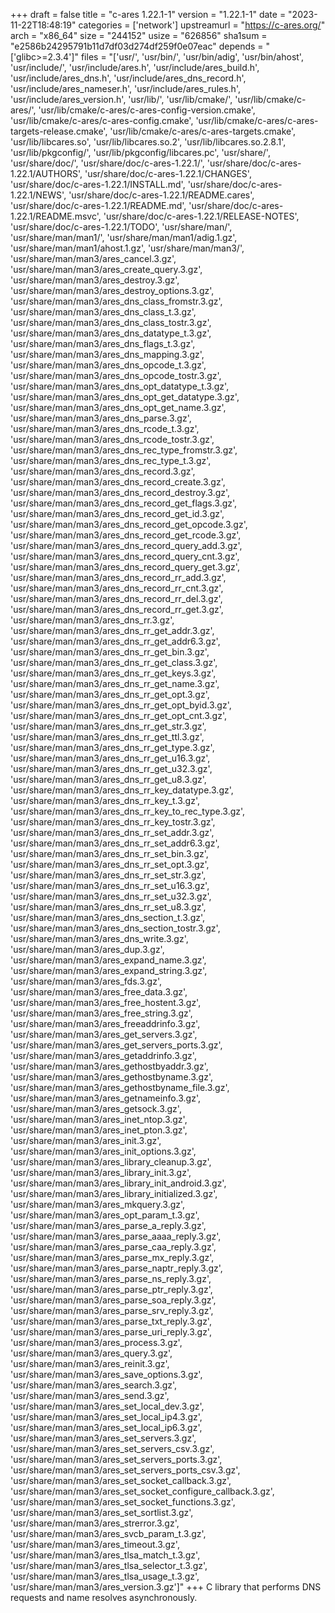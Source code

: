 +++
draft = false
title = "c-ares 1.22.1-1"
version = "1.22.1-1"
date = "2023-11-22T18:48:19"
categories = ['network']
upstreamurl = "https://c-ares.org/"
arch = "x86_64"
size = "244152"
usize = "626856"
sha1sum = "e2586b24295791b11d7df03d274df259f0e07eac"
depends = "['glibc>=2.3.4']"
files = "['usr/', 'usr/bin/', 'usr/bin/adig', 'usr/bin/ahost', 'usr/include/', 'usr/include/ares.h', 'usr/include/ares_build.h', 'usr/include/ares_dns.h', 'usr/include/ares_dns_record.h', 'usr/include/ares_nameser.h', 'usr/include/ares_rules.h', 'usr/include/ares_version.h', 'usr/lib/', 'usr/lib/cmake/', 'usr/lib/cmake/c-ares/', 'usr/lib/cmake/c-ares/c-ares-config-version.cmake', 'usr/lib/cmake/c-ares/c-ares-config.cmake', 'usr/lib/cmake/c-ares/c-ares-targets-release.cmake', 'usr/lib/cmake/c-ares/c-ares-targets.cmake', 'usr/lib/libcares.so', 'usr/lib/libcares.so.2', 'usr/lib/libcares.so.2.8.1', 'usr/lib/pkgconfig/', 'usr/lib/pkgconfig/libcares.pc', 'usr/share/', 'usr/share/doc/', 'usr/share/doc/c-ares-1.22.1/', 'usr/share/doc/c-ares-1.22.1/AUTHORS', 'usr/share/doc/c-ares-1.22.1/CHANGES', 'usr/share/doc/c-ares-1.22.1/INSTALL.md', 'usr/share/doc/c-ares-1.22.1/NEWS', 'usr/share/doc/c-ares-1.22.1/README.cares', 'usr/share/doc/c-ares-1.22.1/README.md', 'usr/share/doc/c-ares-1.22.1/README.msvc', 'usr/share/doc/c-ares-1.22.1/RELEASE-NOTES', 'usr/share/doc/c-ares-1.22.1/TODO', 'usr/share/man/', 'usr/share/man/man1/', 'usr/share/man/man1/adig.1.gz', 'usr/share/man/man1/ahost.1.gz', 'usr/share/man/man3/', 'usr/share/man/man3/ares_cancel.3.gz', 'usr/share/man/man3/ares_create_query.3.gz', 'usr/share/man/man3/ares_destroy.3.gz', 'usr/share/man/man3/ares_destroy_options.3.gz', 'usr/share/man/man3/ares_dns_class_fromstr.3.gz', 'usr/share/man/man3/ares_dns_class_t.3.gz', 'usr/share/man/man3/ares_dns_class_tostr.3.gz', 'usr/share/man/man3/ares_dns_datatype_t.3.gz', 'usr/share/man/man3/ares_dns_flags_t.3.gz', 'usr/share/man/man3/ares_dns_mapping.3.gz', 'usr/share/man/man3/ares_dns_opcode_t.3.gz', 'usr/share/man/man3/ares_dns_opcode_tostr.3.gz', 'usr/share/man/man3/ares_dns_opt_datatype_t.3.gz', 'usr/share/man/man3/ares_dns_opt_get_datatype.3.gz', 'usr/share/man/man3/ares_dns_opt_get_name.3.gz', 'usr/share/man/man3/ares_dns_parse.3.gz', 'usr/share/man/man3/ares_dns_rcode_t.3.gz', 'usr/share/man/man3/ares_dns_rcode_tostr.3.gz', 'usr/share/man/man3/ares_dns_rec_type_fromstr.3.gz', 'usr/share/man/man3/ares_dns_rec_type_t.3.gz', 'usr/share/man/man3/ares_dns_record.3.gz', 'usr/share/man/man3/ares_dns_record_create.3.gz', 'usr/share/man/man3/ares_dns_record_destroy.3.gz', 'usr/share/man/man3/ares_dns_record_get_flags.3.gz', 'usr/share/man/man3/ares_dns_record_get_id.3.gz', 'usr/share/man/man3/ares_dns_record_get_opcode.3.gz', 'usr/share/man/man3/ares_dns_record_get_rcode.3.gz', 'usr/share/man/man3/ares_dns_record_query_add.3.gz', 'usr/share/man/man3/ares_dns_record_query_cnt.3.gz', 'usr/share/man/man3/ares_dns_record_query_get.3.gz', 'usr/share/man/man3/ares_dns_record_rr_add.3.gz', 'usr/share/man/man3/ares_dns_record_rr_cnt.3.gz', 'usr/share/man/man3/ares_dns_record_rr_del.3.gz', 'usr/share/man/man3/ares_dns_record_rr_get.3.gz', 'usr/share/man/man3/ares_dns_rr.3.gz', 'usr/share/man/man3/ares_dns_rr_get_addr.3.gz', 'usr/share/man/man3/ares_dns_rr_get_addr6.3.gz', 'usr/share/man/man3/ares_dns_rr_get_bin.3.gz', 'usr/share/man/man3/ares_dns_rr_get_class.3.gz', 'usr/share/man/man3/ares_dns_rr_get_keys.3.gz', 'usr/share/man/man3/ares_dns_rr_get_name.3.gz', 'usr/share/man/man3/ares_dns_rr_get_opt.3.gz', 'usr/share/man/man3/ares_dns_rr_get_opt_byid.3.gz', 'usr/share/man/man3/ares_dns_rr_get_opt_cnt.3.gz', 'usr/share/man/man3/ares_dns_rr_get_str.3.gz', 'usr/share/man/man3/ares_dns_rr_get_ttl.3.gz', 'usr/share/man/man3/ares_dns_rr_get_type.3.gz', 'usr/share/man/man3/ares_dns_rr_get_u16.3.gz', 'usr/share/man/man3/ares_dns_rr_get_u32.3.gz', 'usr/share/man/man3/ares_dns_rr_get_u8.3.gz', 'usr/share/man/man3/ares_dns_rr_key_datatype.3.gz', 'usr/share/man/man3/ares_dns_rr_key_t.3.gz', 'usr/share/man/man3/ares_dns_rr_key_to_rec_type.3.gz', 'usr/share/man/man3/ares_dns_rr_key_tostr.3.gz', 'usr/share/man/man3/ares_dns_rr_set_addr.3.gz', 'usr/share/man/man3/ares_dns_rr_set_addr6.3.gz', 'usr/share/man/man3/ares_dns_rr_set_bin.3.gz', 'usr/share/man/man3/ares_dns_rr_set_opt.3.gz', 'usr/share/man/man3/ares_dns_rr_set_str.3.gz', 'usr/share/man/man3/ares_dns_rr_set_u16.3.gz', 'usr/share/man/man3/ares_dns_rr_set_u32.3.gz', 'usr/share/man/man3/ares_dns_rr_set_u8.3.gz', 'usr/share/man/man3/ares_dns_section_t.3.gz', 'usr/share/man/man3/ares_dns_section_tostr.3.gz', 'usr/share/man/man3/ares_dns_write.3.gz', 'usr/share/man/man3/ares_dup.3.gz', 'usr/share/man/man3/ares_expand_name.3.gz', 'usr/share/man/man3/ares_expand_string.3.gz', 'usr/share/man/man3/ares_fds.3.gz', 'usr/share/man/man3/ares_free_data.3.gz', 'usr/share/man/man3/ares_free_hostent.3.gz', 'usr/share/man/man3/ares_free_string.3.gz', 'usr/share/man/man3/ares_freeaddrinfo.3.gz', 'usr/share/man/man3/ares_get_servers.3.gz', 'usr/share/man/man3/ares_get_servers_ports.3.gz', 'usr/share/man/man3/ares_getaddrinfo.3.gz', 'usr/share/man/man3/ares_gethostbyaddr.3.gz', 'usr/share/man/man3/ares_gethostbyname.3.gz', 'usr/share/man/man3/ares_gethostbyname_file.3.gz', 'usr/share/man/man3/ares_getnameinfo.3.gz', 'usr/share/man/man3/ares_getsock.3.gz', 'usr/share/man/man3/ares_inet_ntop.3.gz', 'usr/share/man/man3/ares_inet_pton.3.gz', 'usr/share/man/man3/ares_init.3.gz', 'usr/share/man/man3/ares_init_options.3.gz', 'usr/share/man/man3/ares_library_cleanup.3.gz', 'usr/share/man/man3/ares_library_init.3.gz', 'usr/share/man/man3/ares_library_init_android.3.gz', 'usr/share/man/man3/ares_library_initialized.3.gz', 'usr/share/man/man3/ares_mkquery.3.gz', 'usr/share/man/man3/ares_opt_param_t.3.gz', 'usr/share/man/man3/ares_parse_a_reply.3.gz', 'usr/share/man/man3/ares_parse_aaaa_reply.3.gz', 'usr/share/man/man3/ares_parse_caa_reply.3.gz', 'usr/share/man/man3/ares_parse_mx_reply.3.gz', 'usr/share/man/man3/ares_parse_naptr_reply.3.gz', 'usr/share/man/man3/ares_parse_ns_reply.3.gz', 'usr/share/man/man3/ares_parse_ptr_reply.3.gz', 'usr/share/man/man3/ares_parse_soa_reply.3.gz', 'usr/share/man/man3/ares_parse_srv_reply.3.gz', 'usr/share/man/man3/ares_parse_txt_reply.3.gz', 'usr/share/man/man3/ares_parse_uri_reply.3.gz', 'usr/share/man/man3/ares_process.3.gz', 'usr/share/man/man3/ares_query.3.gz', 'usr/share/man/man3/ares_reinit.3.gz', 'usr/share/man/man3/ares_save_options.3.gz', 'usr/share/man/man3/ares_search.3.gz', 'usr/share/man/man3/ares_send.3.gz', 'usr/share/man/man3/ares_set_local_dev.3.gz', 'usr/share/man/man3/ares_set_local_ip4.3.gz', 'usr/share/man/man3/ares_set_local_ip6.3.gz', 'usr/share/man/man3/ares_set_servers.3.gz', 'usr/share/man/man3/ares_set_servers_csv.3.gz', 'usr/share/man/man3/ares_set_servers_ports.3.gz', 'usr/share/man/man3/ares_set_servers_ports_csv.3.gz', 'usr/share/man/man3/ares_set_socket_callback.3.gz', 'usr/share/man/man3/ares_set_socket_configure_callback.3.gz', 'usr/share/man/man3/ares_set_socket_functions.3.gz', 'usr/share/man/man3/ares_set_sortlist.3.gz', 'usr/share/man/man3/ares_strerror.3.gz', 'usr/share/man/man3/ares_svcb_param_t.3.gz', 'usr/share/man/man3/ares_timeout.3.gz', 'usr/share/man/man3/ares_tlsa_match_t.3.gz', 'usr/share/man/man3/ares_tlsa_selector_t.3.gz', 'usr/share/man/man3/ares_tlsa_usage_t.3.gz', 'usr/share/man/man3/ares_version.3.gz']"
+++
C library that performs DNS requests and name resolves asynchronously.